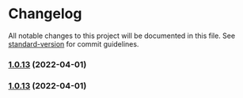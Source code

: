 # Changelog

All notable changes to this project will be documented in this file. See [standard-version](https://github.com/conventional-changelog/standard-version) for commit guidelines.

### [1.0.13](https://github.com/annesof/myComponentLib/compare/v1.1.0...v1.0.13) (2022-04-01)

### [1.0.13](https://github.com/annesof/myComponentLib/compare/v1.1.0...v1.0.13) (2022-04-01)
